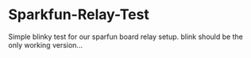 # Sparkfun-Relay-Test
Simple blinky test for our sparfun board relay setup.
blink should be the only working version...
